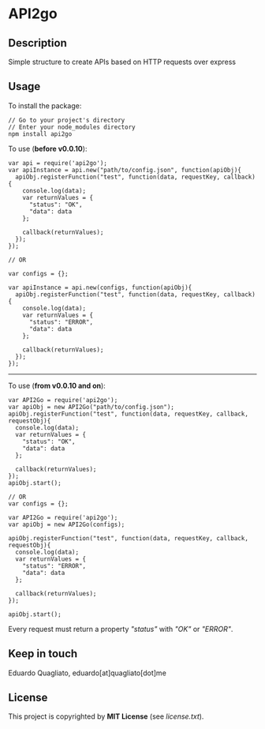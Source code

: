 # API2go

## Description

Simple structure to create APIs based on HTTP requests over express

## Usage

To install the package:
```
// Go to your project's directory
// Enter your node_modules directory
npm install api2go
```

To use (**before v0.0.10**):
```
var api = require('api2go');
var apiInstance = api.new("path/to/config.json", function(apiObj){
  apiObj.registerFunction("test", function(data, requestKey, callback){
    console.log(data);
    var returnValues = {
      "status": "OK",
      "data": data
    };

    callback(returnValues);
  });
});

// OR

var configs = {};

var apiInstance = api.new(configs, function(apiObj){
  apiObj.registerFunction("test", function(data, requestKey, callback){
    console.log(data);
    var returnValues = {
      "status": "ERROR",
      "data": data
    };

    callback(returnValues);
  });
});
```

* * * * *

To use (**from v0.0.10 and on**):
```
var API2Go = require('api2go');
var apiObj = new API2Go("path/to/config.json");
apiObj.registerFunction("test", function(data, requestKey, callback, requestObj){
  console.log(data);
  var returnValues = {
    "status": "OK",
    "data": data
  };

  callback(returnValues);
});
apiObj.start();

// OR
var configs = {};

var API2Go = require('api2go');
var apiObj = new API2Go(configs);

apiObj.registerFunction("test", function(data, requestKey, callback, requestObj){
  console.log(data);
  var returnValues = {
    "status": "ERROR",
    "data": data
  };

  callback(returnValues);
});

apiObj.start();
```


Every request must return a property *"status"* with *"OK"* or *"ERROR"*.

## Keep in touch

Eduardo Quagliato, eduardo[at]quagliato[dot]me

## License

This project is copyrighted by **MIT License** (see *license.txt*).
